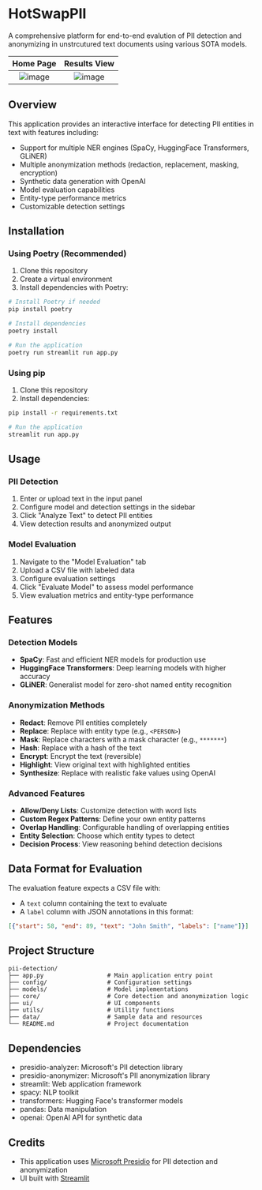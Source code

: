 # HotSwapPII

A comprehensive platform for end-to-end evalution of PII detection and anonymizing in unstrcutured text documents using various SOTA models.

Home Page             |  Results View
:-------------------------:|:-------------------------:
![image](https://github.com/user-attachments/assets/35a91654-a2da-475e-91ab-e9f666bb8af5)  |  ![image](https://github.com/user-attachments/assets/bb0efddc-e6f8-4d56-a7d5-3aa5a2de1bb0)

## Overview

This application provides an interactive interface for detecting PII entities in text with features including:

- Support for multiple NER engines (SpaCy, HuggingFace Transformers, GLiNER)
- Multiple anonymization methods (redaction, replacement, masking, encryption)
- Synthetic data generation with OpenAI
- Model evaluation capabilities
- Entity-type performance metrics
- Customizable detection settings

## Installation

### Using Poetry (Recommended)

1. Clone this repository
2. Create a virtual environment
3. Install dependencies with Poetry:

```bash
# Install Poetry if needed
pip install poetry

# Install dependencies
poetry install

# Run the application
poetry run streamlit run app.py
```

### Using pip

1. Clone this repository
2. Install dependencies:

```bash
pip install -r requirements.txt

# Run the application
streamlit run app.py
```

## Usage

### PII Detection

1. Enter or upload text in the input panel
2. Configure model and detection settings in the sidebar
3. Click "Analyze Text" to detect PII entities
4. View detection results and anonymized output

### Model Evaluation

1. Navigate to the "Model Evaluation" tab
2. Upload a CSV file with labeled data
3. Configure evaluation settings
4. Click "Evaluate Model" to assess model performance
5. View evaluation metrics and entity-type performance

## Features

### Detection Models

- **SpaCy**: Fast and efficient NER models for production use
- **HuggingFace Transformers**: Deep learning models with higher accuracy
- **GLiNER**: Generalist model for zero-shot named entity recognition

### Anonymization Methods

- **Redact**: Remove PII entities completely
- **Replace**: Replace with entity type (e.g., `<PERSON>`)
- **Mask**: Replace characters with a mask character (e.g., `*******`)
- **Hash**: Replace with a hash of the text
- **Encrypt**: Encrypt the text (reversible)
- **Highlight**: View original text with highlighted entities
- **Synthesize**: Replace with realistic fake values using OpenAI

### Advanced Features

- **Allow/Deny Lists**: Customize detection with word lists
- **Custom Regex Patterns**: Define your own entity patterns
- **Overlap Handling**: Configurable handling of overlapping entities
- **Entity Selection**: Choose which entity types to detect
- **Decision Process**: View reasoning behind detection decisions

## Data Format for Evaluation

The evaluation feature expects a CSV file with:

- A `text` column containing the text to evaluate
- A `label` column with JSON annotations in this format:

```json
[{"start": 58, "end": 89, "text": "John Smith", "labels": ["name"]}]
```

## Project Structure

```
pii-detection/
├── app.py                  # Main application entry point
├── config/                 # Configuration settings
├── models/                 # Model implementations
├── core/                   # Core detection and anonymization logic
├── ui/                     # UI components
├── utils/                  # Utility functions
├── data/                   # Sample data and resources
└── README.md               # Project documentation
```

## Dependencies

- presidio-analyzer: Microsoft's PII detection library
- presidio-anonymizer: Microsoft's PII anonymization library
- streamlit: Web application framework
- spacy: NLP toolkit
- transformers: Hugging Face's transformer models
- pandas: Data manipulation
- openai: OpenAI API for synthetic data

## Credits

- This application uses [Microsoft Presidio](https://github.com/microsoft/presidio) for PII detection and anonymization
- UI built with [Streamlit](https://streamlit.io/)
